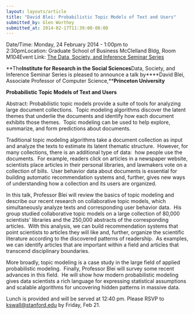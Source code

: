 ```yaml
---
layout: layouts/article
title: "David Blei: Probabilistic Topic Models of Text and Users"
submitted_by: Glen Worthey
submitted_at: 2014-02-17T11:39:00-08:00
---
```



Date/Time: Monday, 24 February 2014 - 1:00pm to 2:30pmLocation: Graduate School of Business McClelland Bldg, Room M104Event Link: [The Data, Society, and Inference Seminar Series](https://iriss.stanford.edu/css/dsi-seminar)

**The****Institute for Research in the Social Sciences****Data, Society, and Inference Seminar Series is pleased to announce a talk by****David Blei, Associate Professor of Computer Science,****Princeton University**


**Probabilistic Topic Models of Text and Users**


Abstract: Probabilistic topic models provide a suite of tools for analyzing large document collections.  Topic modeling algorithms discover the latent themes that underlie the documents and identify how each document exhibits those themes.  Topic modeling can be used to help explore, summarize, and form predictions about documents.


Traditional topic modeling algorithms take a document collection as input and analyze the texts to estimate its latent thematic structure.  However, for many collections, there is an additional type of data:  how people use the documents.  For example, readers click on articles in a newspaper website, scientists place articles in their personal libraries, and lawmakers vote on a collection of bills.  User behavior data about documents is essential for building automatic recommendation systems and, further, gives new ways of understanding how a collection and its users are organized.


In this talk, Professor Blei will review the basics of topic modeling and describe our recent research on collaborative topic models, which simultaneously analyze texts and corresponding user behavior data.  His group studied collaborative topic models on a large collection of 80,000 scientists' libraries and the 250,000 abstracts of the corresponding articles.  With this analysis, we can build recommendation systems that point scientists to articles they will like and, further, organize the scientific literature according to the discovered patterns of readership.  As examples, we can identify articles that are important within a field and articles that transcend disciplinary boundaries.


More broadly, topic modeling is a case study in the large field of applied probabilistic modeling.  Finally, Professor Blei will survey some recent advances in this field.  He will show how modern probabilistic modeling gives data scientists a rich language for expressing statistical assumptions and scalable algorithms for uncovering hidden patterns in massive data.


Lunch is provided and will be served at 12:40 pm. Please RSVP to [kswall@stanford.edu](mailto:kswall@stanford.edu) by Friday, Feb 21.











